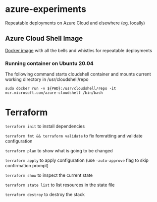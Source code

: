 # azure-experiments
Repeatable deployments on Azure Cloud and elsewhere (eg. locally)

## Azure Cloud Shell Image
[Docker image](https://github.com/Azure/CloudShell) with all the bells and whistles for repeatable deployments

### Running container on Ubuntu 20.04

The following command starts cloudshell container and mounts current working directory in /usr/cloudshell/repo

`sudo docker run -v ${PWD}:/usr/cloudshell/repo -it mcr.microsoft.com/azure-cloudshell /bin/bash`


# Terraform

`terraform init` to install dependencies

`terraform fmt && terraform validate` to fix fomratting and validate configuration

`terraform plan` to show what is going to be changed 

`terraform apply` to apply configuration (use `-auto-approve` flag to skip confirmation prompt)

`terraform show` to inspect the current state

`terraform state list` to list resources in the state file

`terraform destroy` to destroy the stack

